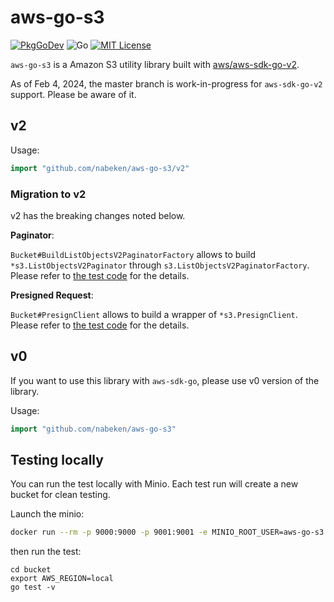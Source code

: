 # aws-go-s3

[![PkgGoDev](https://pkg.go.dev/badge/github.com/nabeken/aws-go-s3/v2)](https://pkg.go.dev/github.com/nabeken/aws-go-s3/v2)
![Go](https://github.com/nabeken/aws-go-s3/workflows/Go/badge.svg)
[![MIT License](http://img.shields.io/badge/license-MIT-blue.svg)](https://github.com/nabeken/aws-go-s3/blob/master/LICENSE)

`aws-go-s3` is a Amazon S3 utility library built with [aws/aws-sdk-go-v2](https://github.com/aws/aws-sdk-go-v2).

As of Feb 4, 2024, the master branch is work-in-progress for `aws-sdk-go-v2` support. Please be aware of it.

## v2

Usage:
```go
import "github.com/nabeken/aws-go-s3/v2"
```

### Migration to v2

v2 has the breaking changes noted below.

**Paginator**:

`Bucket#BuildListObjectsV2PaginatorFactory` allows to build `*s3.ListObjectsV2Paginator` through `s3.ListObjectsV2PaginatorFactory`. Please refer to [the test code](https://github.com/nabeken/aws-go-s3/blob/master/bucket/bucket_test.go#L164) for the details.

**Presigned Request**:

`Bucket#PresignClient` allows to build a wrapper of `*s3.PresignClient`. Please refer to [the test code](https://github.com/nabeken/aws-go-s3/blob/master/bucket/bucket_test.go#L277) for the details.

## v0

If you want to use this library with `aws-sdk-go`, please use v0 version of the library.

Usage:
```go
import "github.com/nabeken/aws-go-s3"
```

## Testing locally

You can run the test locally with Minio. Each test run will create a new bucket for clean testing.

Launch the minio:
```sh
docker run --rm -p 9000:9000 -p 9001:9001 -e MINIO_ROOT_USER=aws-go-s3 -e MINIO_ROOT_PASSWORD=aws-go-s3 minio/minio server /data --console-address ":9001"
```

then run the test:

```
cd bucket
export AWS_REGION=local
go test -v
```

